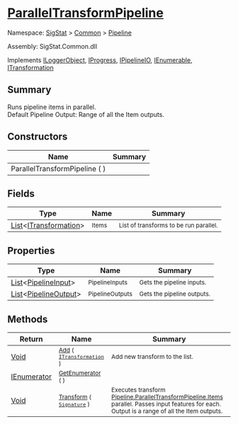 # [ParallelTransformPipeline](./ParallelTransformPipeline.md)

Namespace: [SigStat]() > [Common](./../README.md) > [Pipeline](./README.md)

Assembly: SigStat.Common.dll

Implements [ILoggerObject](./../ILoggerObject.md), [IProgress](./../Helpers/IProgress.md), [IPipelineIO](./IPipelineIO.md), [IEnumerable](https://docs.microsoft.com/en-us/dotnet/api/System.Collections.IEnumerable), [ITransformation](./../ITransformation.md)

## Summary
Runs pipeline items in parallel.  <br>Default Pipeline Output: Range of all the Item outputs.

## Constructors

| Name | Summary | 
| --- | --- | 
| ParallelTransformPipeline (  ) | <sub></sub> | 


## Fields

| Type | Name | Summary | 
| --- | --- | --- | 
| [List](https://docs.microsoft.com/en-us/dotnet/api/System.Collections.Generic.List-1)\<[ITransformation](./../ITransformation.md)> | <sub>Items</sub> | <sub>List of transforms to be run parallel.</sub> | 


## Properties

| Type | Name | Summary | 
| --- | --- | --- | 
| [List](https://docs.microsoft.com/en-us/dotnet/api/System.Collections.Generic.List-1)\<[PipelineInput](./PipelineInput.md)> | <sub>PipelineInputs</sub> | <sub>Gets the pipeline inputs.</sub> | 
| [List](https://docs.microsoft.com/en-us/dotnet/api/System.Collections.Generic.List-1)\<[PipelineOutput](./PipelineOutput.md)> | <sub>PipelineOutputs</sub> | <sub>Gets the pipeline outputs.</sub> | 


## Methods

| Return | Name | Summary | 
| --- | --- | --- | 
| [Void](https://docs.microsoft.com/en-us/dotnet/api/System.Void) | <sub>[Add](./Methods/ParallelTransformPipeline-100663502.md) ( [`ITransformation`](./../ITransformation.md) )</sub> | <sub>Add new transform to the list.</sub> | 
| [IEnumerator](https://docs.microsoft.com/en-us/dotnet/api/System.Collections.IEnumerator) | <sub>[GetEnumerator](./Methods/ParallelTransformPipeline-100663501.md) (  )</sub> | <sub></sub> | 
| [Void](https://docs.microsoft.com/en-us/dotnet/api/System.Void) | <sub>[Transform](./Methods/ParallelTransformPipeline-100663503.md) ( [`Signature`](./../Signature.md) )</sub> | <sub>Executes transform [Pipeline.ParallelTransformPipeline.Items](https://github.com/hargitomi97/sigstat/blob/master/docs/md/.md) parallel.  Passes input features for each.  Output is a range of all the Item outputs.</sub> | 


